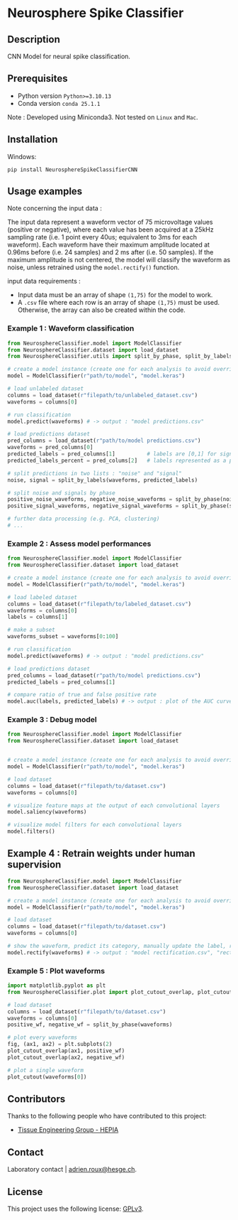 # Neurosphere Spike Classifier

## Description
CNN Model for neural spike classification.

## Prerequisites
* Python version `Python>=3.10.13`
* Conda version `conda 25.1.1`

Note : Developed using Miniconda3. Not tested on `Linux` and `Mac`.


## Installation

Windows:
```
pip install NeurosphereSpikeClassifierCNN
```

## Usage examples

Note concerning the input data :

The input data represent a waveform vector of 75 microvoltage values (positive or negative), where each value has been acquired at a 25kHz sampling rate (i.e. 1 point every 40us; equivalent to 3ms for each waveform). Each waveform have their maximum amplitude located at 0.96ms before (i.e. 24 samples) and 2 ms after (i.e. 50 samples). If the maximum amplitude is not centered, the model will classify the waveform as noise, unless retrained using the `model.rectify()` function.

input data requirements :
* Input data must be an array of shape `(1,75)` for the model to work.
* A `.csv` file where each row is an array of shape `(1,75)` must be used. Otherwise, the array can also be created within the code.


### Example 1 : Waveform classification
```py
from NeurosphereClassifier.model import ModelClassifier
from NeurosphereClassifier.dataset import load_dataset
from NeurosphereClassifier.utils import split_by_phase, split_by_labels

# create a model instance (create one for each analysis to avoid overriding data)
model = ModelClassifier(r"path/to/model", "model.keras")

# load unlabeled dataset
columns = load_dataset(r"filepath/to/unlabeled_dataset.csv")
waveforms = columns[0]

# run classification
model.predict(waveforms) # -> output : "model predictions.csv"

# load predictions dataset
pred_columns = load_dataset(r"path/to/model predictions.csv")
waveforms = pred_columns[0] 
predicted_labels = pred_columns[1]          # labels are [0,1] for signal, or [1,0] for noise
predicted_labels_percent = pred_colums[2]   # labels represented as a probability, e.g. [0.20,0.80]

# split predictions in two lists : "noise" and "signal" 
noise, signal = split_by_labels(waveforms, predicted_labels)

# split noise and signals by phase 
positive_noise_waveforms, negative_noise_waveforms = split_by_phase(noise)
positive_signal_waveforms, negative_signal_waveforms = split_by_phase(signal)

# further data processing (e.g. PCA, clustering)
# ...
```

### Example 2 : Assess model performances
```py
from NeurosphereClassifier.model import ModelClassifier
from NeurosphereClassifier.dataset import load_dataset

# create a model instance (create one for each analysis to avoid overriding data)
model = ModelClassifier(r"path/to/model", "model.keras")

# load labeled dataset
columns = load_dataset(r"filepath/to/labeled_dataset.csv")
waveforms = columns[0]
labels = columns[1]

# make a subset
waveforms_subset = waveforms[0:100]

# run classification
model.predict(waveforms) # -> output : "model predictions.csv"

# load predictions dataset
pred_columns = load_dataset(r"path/to/model predictions.csv")
predicted_labels = pred_columns[1]  

# compare ratio of true and false positive rate
model.auc(labels, predicted_labels) # -> output : plot of the AUC curve
```

### Example 3 : Debug model
```py
from NeurosphereClassifier.model import ModelClassifier
from NeurosphereClassifier.dataset import load_dataset


# create a model instance (create one for each analysis to avoid overriding data)
model = ModelClassifier(r"path/to/model", "model.keras")

# load dataset
columns = load_dataset(r"filepath/to/dataset.csv")
waveforms = columns[0]

# visualize feature maps at the output of each convolutional layers
model.saliency(waveforms) 

# visualize model filters for each convolutional layers
model.filters()
```

## Example 4 : Retrain weights under human supervision
```py 
from NeurosphereClassifier.model import ModelClassifier
from NeurosphereClassifier.dataset import load_dataset

# create a model instance (create one for each analysis to avoid overriding data)
model = ModelClassifier(r"path/to/model", "model.keras")

# load dataset
columns = load_dataset(r"filepath/to/dataset.csv")
waveforms = columns[0]

# show the waveform, predict its category, manually update the label, retrain the weights 
model.rectify(waveforms) # -> output : "model rectification.csv", "rectification.keras"
```

### Example 5 : Plot waveforms
```py
import matplotlib.pyplot as plt
from NeurosphereClassifier.plot import plot_cutout_overlap, plot_cutout

# load dataset
columns = load_dataset(r"filepath/to/dataset.csv")
waveforms = columns[0]
positive_wf, negative_wf = split_by_phase(waveforms)

# plot every waveforms
fig, (ax1, ax2) = plt.subplots(2)
plot_cutout_overlap(ax1, positive_wf)
plot_cutout_overlap(ax2, negative_wf)

# plot a single waveform
plot_cutout(waveforms[0])
```

## Contributors

Thanks to the following people who have contributed to this project:

* [Tissue Engineering Group - HEPIA](https://www.hesge.ch/hepia/en/group/bioengineering)

## Contact

Laboratory contact | <adrien.roux@hesge.ch>.

## License

This project uses the following license: [GPLv3](<https://www.gnu.org/licenses/gpl-3.0.html>).
